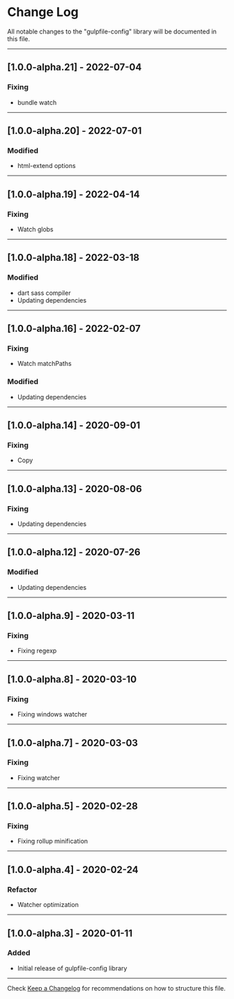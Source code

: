 # Change Log
All notable changes to the "gulpfile-config" library will be documented in this file.

---

## [1.0.0-alpha.21] - 2022-07-04
### Fixing
- bundle watch
---

## [1.0.0-alpha.20] - 2022-07-01
### Modified
- html-extend options
---

## [1.0.0-alpha.19] - 2022-04-14
### Fixing
- Watch globs
---

## [1.0.0-alpha.18] - 2022-03-18
### Modified
- dart sass compiler
- Updating dependencies
---

## [1.0.0-alpha.16] - 2022-02-07
### Fixing
- Watch matchPaths
### Modified
- Updating dependencies
---

## [1.0.0-alpha.14] - 2020-09-01
### Fixing
- Copy

---

## [1.0.0-alpha.13] - 2020-08-06
### Fixing
- Updating dependencies

---

## [1.0.0-alpha.12] - 2020-07-26
### Modified
- Updating dependencies

---

## [1.0.0-alpha.9] - 2020-03-11
### Fixing
- Fixing regexp

---

## [1.0.0-alpha.8] - 2020-03-10
### Fixing
- Fixing windows watcher

---

## [1.0.0-alpha.7] - 2020-03-03
### Fixing
- Fixing watcher

---

## [1.0.0-alpha.5] - 2020-02-28
### Fixing
- Fixing rollup minification

---

## [1.0.0-alpha.4] - 2020-02-24
### Refactor
- Watcher optimization

---

## [1.0.0-alpha.3] - 2020-01-11
### Added
- Initial release of gulpfile-config library

---

Check [Keep a Changelog](http://keepachangelog.com/) for recommendations on how to structure this file.
